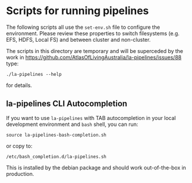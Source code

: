 # Scripts for running pipelines

The following scripts all use the `set-env.sh` file to configure the environment.
Please review these properties to switch filesystems (e.g. EFS, HDFS, Local FS) and between cluster and non-cluster.

The scripts in this directory are temporary and will be superceded by the work in https://github.com/AtlasOfLivingAustralia/la-pipelines/issues/88 type:

```
./la-pipelines --help
```

for details.

## la-pipelines CLI Autocompletion

If you want to use `la-pipelines` with TAB autocompletion in your local development environment and `bash` shell, you can run:
```
source la-pipelines-bash-completion.sh
```
or copy to:
```
/etc/bash_completion.d/la-pipelines.sh
```
This is installed by the debian package and should work out-of-the-box in production.